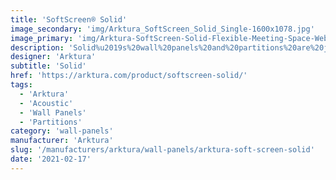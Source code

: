 ```yaml
---
title: 'SoftScreen® Solid'
image_secondary: 'img/Arktura_SoftScreen_Solid_Single-1600x1078.jpg'
image_primary: 'img/Arktura-SoftScreen-Solid-Flexible-Meeting-Space-Web-01.jpg'
description: 'Solid%u2019s%20wall%20panels%20and%20partitions%20are%20just%20that%20%u2014%20solid.%20Perfect%20for%20areas%20where%20privacy%20is%20needed%2C%20these%20panels%20can%20be%20either%20fixed%20into%20place%20cable%20hung%2C%20wall%20mounted%20or%20set%20on%20a%20track%20to%20serve%20as%20operable%20dividers%2C%20and%20because%20they%20are%20made%20from%20our%20Soft%20Sound%20material%2C%20they%20provide%20privacy%20from%20noise%20as%20well.%20%A0'
designer: 'Arktura'
subtitle: 'Solid'
href: 'https://arktura.com/product/softscreen-solid/'
tags:
  - 'Arktura'
  - 'Acoustic'
  - 'Wall Panels'
  - 'Partitions'
category: 'wall-panels'
manufacturer: 'Arktura'
slug: '/manufacturers/arktura/wall-panels/arktura-soft-screen-solid'
date: '2021-02-17'
---
```

